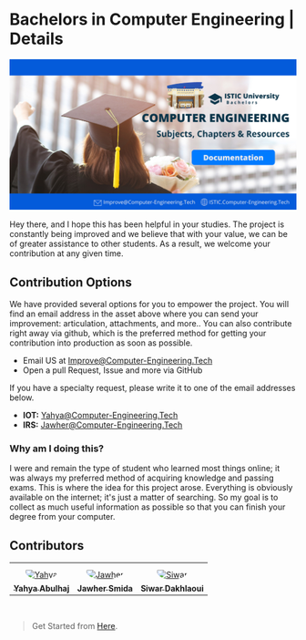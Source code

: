 # Bachelors in Computer Engineering | Details

![Banner](images/banner.png)

Hey there, and I hope this has been helpful in your studies. The project is constantly being improved and we believe that with your value, we can be of greater assistance to other students. As a result, we welcome your contribution at any given time.




## Contribution Options
We have provided several options for you to empower the project.
You will find an email address in the asset above where you can send your improvement: articulation, attachments, and more.. You can also contribute right away via github, which is the preferred method for getting your contribution into production as soon as possible.

- Email US at Improve@Computer-Engineering.Tech
- Open a pull Request, Issue and more via GitHub

If you have a specialty request, please write it to one of the email addresses below.
- **IOT:** Yahya@Computer-Engineering.Tech
- **IRS:** Jawher@Computer-Engineering.Tech


### Why am I doing this?
I were and remain the type of student who learned most things online; it was always my preferred method of acquiring knowledge and passing exams. This is where the idea for this project arose. Everything is obviously available on the internet; it's just a matter of searching. So my goal is to collect as much useful information as possible so that you can finish your degree from your computer. 
  
## Contributors
<table>
<tr>
    <td align="center" style="word-wrap: break-word; width: 150.0; height: 150.0">
        <a href=https://github.com/Y4HYA4>
            <img src=https://avatars.githubusercontent.com/u/87914378?v=4 width="100;"  style="border-radius:50%;align-items:center;justify-content:center;overflow:hidden;padding-top:10px" alt=Yahya Abulhaj/>
            <br />
            <sub style="font-size:14px"><b>Yahya Abulhaj</b></sub>
        </a>
    </td>
    <td align="center" style="word-wrap: break-word; width: 150.0; height: 150.0">
        <a href=https://github.com/BytM3>
            <img src=https://avatars.githubusercontent.com/u/91340529?v=4 width="100;"  style="border-radius:50%;align-items:center;justify-content:center;overflow:hidden;padding-top:10px" alt=Jawher Smida/>
            <br />
            <sub style="font-size:14px"><b>Jawher Smida</b></sub>
        </a>
    </td>
  <td align="center" style="word-wrap: break-word; width: 150.0; height: 150.0">
        <a href=https://github.com/siwardakhlaoui>
            <img src=https://avatars.githubusercontent.com/u/95567489?v=4 width="100;"  style="border-radius:50%;align-items:center;justify-content:center;overflow:hidden;padding-top:10px" alt=Siwar Dakhlaoui/>
            <br />
            <sub style="font-size:14px"><b>Siwar Dakhlaoui</b></sub>
        </a>
    </td>
    
</tr>
</table>
<br>

> Get Started from [Here](README.md).
